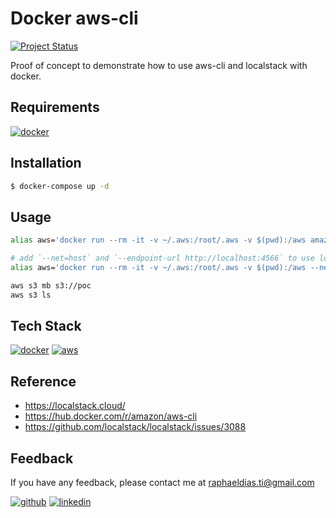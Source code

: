# Docker aws-cli

[![Project Status](https://img.shields.io/static/v1?label=project%20status&message=complete&color=success&style=flat-square)](#)

Proof of concept to demonstrate how to use aws-cli and localstack with docker.

## Requirements

[![docker](https://img.shields.io/badge/Docker-2CA5E0?style=for-the-badge&logo=docker&logoColor=white)](https://www.docker.com/)

## Installation

```bash
$ docker-compose up -d
```
    
## Usage

```bash
alias aws='docker run --rm -it -v ~/.aws:/root/.aws -v $(pwd):/aws amazon/aws-cli'

# add `--net=host` and `--endpoint-url http://localhost:4566` to use localstack 
alias aws='docker run --rm -it -v ~/.aws:/root/.aws -v $(pwd):/aws --net=host amazon/aws-cli --endpoint-url http://localhost:4566'

aws s3 mb s3://poc 
aws s3 ls
```

## Tech Stack

[![docker](https://img.shields.io/badge/Docker-2CA5E0?style=for-the-badge&logo=docker&logoColor=white)](https://www.docker.com/)
[![aws](https://img.shields.io/badge/Amazon_AWS-FF9900?style=for-the-badge&logo=amazonaws&logoColor=white)](https://aws.amazon.com/)

## Reference

- https://localstack.cloud/
- https://hub.docker.com/r/amazon/aws-cli
- https://github.com/localstack/localstack/issues/3088

## Feedback

If you have any feedback, please contact me at raphaeldias.ti@gmail.com

[![github](https://img.shields.io/badge/GitHub-100000?style=for-the-badge&logo=github&logoColor=white)](https://github.com/raphaelbh)
[![linkedin](https://img.shields.io/badge/LinkedIn-0077B5?style=for-the-badge&logo=linkedin&logoColor=white)](https://www.linkedin.com/in/raphaelbh/)